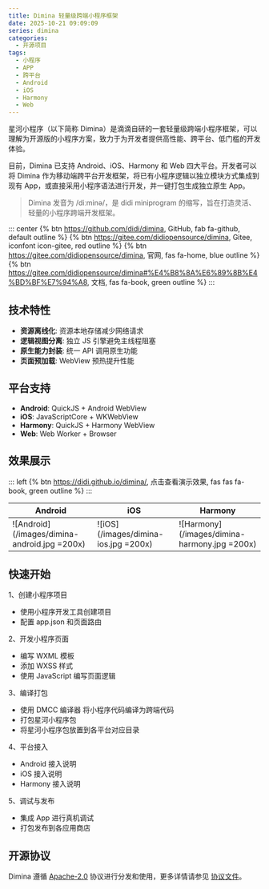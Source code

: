 ```yaml
---
title: Dimina 轻量级跨端小程序框架
date: 2025-10-21 09:09:09
series: dimina
categories:
  - 开源项目
tags:
  - 小程序
  - APP
  - 跨平台
  - Android
  - iOS
  - Harmony
  - Web
---
```


星河小程序（以下简称 Dimina）是滴滴自研的一套轻量级跨端小程序框架，可以理解为开源版的小程序方案，致力于为开发者提供高性能、跨平台、低门槛的开发体验。

目前，Dimina 已支持 Android、iOS、Harmony 和 Web 四大平台。开发者可以将 Dimina 作为移动端跨平台开发框架，将已有小程序逻辑以独立模块方式集成到现有 App，或直接采用小程序语法进行开发，并一键打包生成独立原生 App。

> Dimina 发音为 /diːminə/，是 didi miniprogram 的缩写，旨在打造灵活、轻量的小程序跨端开发框架。

::: center
{% btn https://github.com/didi/dimina, GitHub, fab fa-github, default outline %}
{% btn https://gitee.com/didiopensource/dimina, Gitee, iconfont icon-gitee, red outline %}
{% btn https://gitee.com/didiopensource/dimina, 官网, fas fa-home, blue outline %}
{% btn https://gitee.com/didiopensource/dimina#%E4%B8%8A%E6%89%8B%E4%BD%BF%E7%94%A8, 文档, fas fa-book, green outline %}
:::

## 技术特性

- **资源离线化**: 资源本地存储减少网络请求
- **逻辑视图分离**: 独立 JS 引擎避免主线程阻塞
- **原生能力封装**: 统一 API 调用原生功能
- **页面预加载**: WebView 预热提升性能

## 平台支持

- **Android**: QuickJS + Android WebView
- **iOS**: JavaScriptCore + WKWebView
- **Harmony**: QuickJS + Harmony WebView
- **Web**: Web Worker + Browser

## 效果展示

::: left
{% btn https://didi.github.io/dimina/, 点击查看演示效果, fas fas fa-book, green outline %}
:::

| Android | iOS | Harmony |
| --- |  --- |  --- |
| ![Android](/images/dimina-android.jpg =200x) | ![iOS](/images/dimina-ios.jpg =200x) | ![Harmony](/images/dimina-harmony.jpg =200x) |

## 快速开始

1、创建小程序项目

- 使用小程序开发工具创建项目
- 配置 app.json 和页面路由

2、开发小程序页面

- 编写 WXML 模板
- 添加 WXSS 样式
- 使用 JavaScript 编写页面逻辑

3、编译打包

- 使用 DMCC 编译器 将小程序代码编译为跨端代码
- 打包星河小程序包
- 将星河小程序包放置到各平台对应目录

4、平台接入

- Android 接入说明
- iOS 接入说明
- Harmony 接入说明

5、调试与发布

- 集成 App 进行真机调试
- 打包发布到各应用商店

## 开源协议

Dimina 遵循 [Apache-2.0](https://gitee.com/link?target=https%3A%2F%2Fopensource.org%2Flicense%2Fapache-2-0) 协议进行分发和使用，更多详情请参见 [协议文件](https://gitee.com/didiopensource/dimina/blob/main/LICENSE)。
